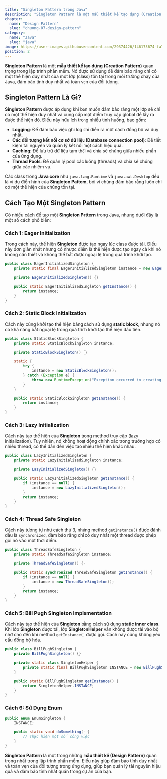 ```yaml
---
title: "Singleton Pattern trong Java"
description: "Singleton Pattern là một mẫu thiết kế tạo dựng (Creation Pattern) quan trọng trong lập trình phần mềm. Nó được sử dụng để đảm bảo rằng chỉ có một thể hiện duy nhất của một lớp (class) tồn tại trong môi trường chạy của Java, đảm bảo tính duy nhất và toàn vẹn của đối tượng."
chapter:
  name: "Design Pattern"
  slug: "chuong-07-design-pattern"
category:
  name: "Java"
  slug: "java"
image: https://user-images.githubusercontent.com/29374426/146175674-fa7e09f7-4e42-485e-a2b5-8c664601b203.png
position: 2
---
```


**Singleton Pattern** là một **mẫu thiết kế tạo dựng (Creation Pattern)** quan trọng trong lập trình phần mềm. Nó được sử dụng để đảm bảo rằng chỉ có một thể hiện duy nhất của một lớp (class) tồn tại trong môi trường chạy của Java, đảm bảo tính duy nhất và toàn vẹn của đối tượng.

## Singleton Pattern Là Gì?

**Singleton Pattern** được áp dụng khi bạn muốn đảm bảo rằng một lớp sẽ chỉ có một thể hiện duy nhất và cung cấp một điểm truy cập global để lấy ra được thể hiện đó. Điều này hữu ích trong nhiều tình huống, bao gồm:

- **Logging**: Để đảm bảo việc ghi log chỉ diễn ra một cách đồng bộ và duy nhất.
- **Các đối tượng kết nối cơ sở dữ liệu (Database connection pool)**: Để tiết kiệm tài nguyên và quản lý kết nối một cách hiệu quả.
- **Caching**: Để lưu trữ dữ liệu tạm thời và chia sẻ chúng giữa nhiều phần của ứng dụng.
- **Thread Pools**: Để quản lý pool các luồng (threads) và chia sẻ chúng giữa các nhiệm vụ.

Các class trong **Java core** như `java.lang.Runtime` và `java.awt.Desktop` đều là ví dụ điển hình của **Singleton Pattern**, bởi vì chúng đảm bảo rằng luôn chỉ có một thể hiện của chúng tồn tại.

## Cách Tạo Một Singleton Pattern

Có nhiều cách để tạo một **Singleton Pattern** trong Java, nhưng dưới đây là một số cách phổ biến:

### Cách 1: Eager Initialization

Trong cách này, thể hiện **Singleton** được tạo ngay lúc class được tải. Điều này đơn giản nhất nhưng có nhược điểm là thể hiện được tạo ngay cả khi nó không cần thiết và không thể bắt được ngoại lệ trong quá trình khởi tạo.

```java
public class EagerInitializedSingleton {
    private static final EagerInitializedSingleton instance = new EagerInitializedSingleton();

    private EagerInitializedSingleton() {}

    public static EagerInitializedSingleton getInstance() {
        return instance;
    }
}
```

### Cách 2: Static Block Initialization

Cách này cũng khởi tạo thể hiện bằng cách sử dụng **static block**, nhưng nó có khả năng bắt ngoại lệ trong quá trình khởi tạo thể hiện đầu tiên.

```java
public class StaticBlockSingleton {
    private static StaticBlockSingleton instance;

    private StaticBlockSingleton() {}

    static {
        try {
            instance = new StaticBlockSingleton();
        } catch (Exception e) {
            throw new RuntimeException("Exception occurred in creating singleton instance");
        }
    }

    public static StaticBlockSingleton getInstance() {
        return instance;
    }
}
```

### Cách 3: Lazy Initialization

Cách này tạo thể hiện của **Singleton** trong method truy cập (lazy initialization). Tuy nhiên, nó không hoạt động chính xác trong trường hợp có nhiều thread, có thể dẫn đến việc tạo nhiều thể hiện khác nhau.

```java
public class LazyInitializedSingleton {
    private static LazyInitializedSingleton instance;

    private LazyInitializedSingleton() {}

    public static LazyInitializedSingleton getInstance() {
        if (instance == null) {
            instance = new LazyInitializedSingleton();
        }
        return instance;
    }
}
```

### Cách 4: Thread Safe Singleton

Cách này tương tự như cách thứ 3, nhưng method `getInstance()` được đánh dấu là `synchronized`, đảm bảo rằng chỉ có duy nhất một thread được phép gọi nó vào một thời điểm.

```java
public class ThreadSafeSingleton {
    private static ThreadSafeSingleton instance;

    private ThreadSafeSingleton() {}

    public static synchronized ThreadSafeSingleton getInstance() {
        if (instance == null) {
            instance = new ThreadSafeSingleton();
        }
        return instance;
    }
}
```

### Cách 5: Bill Pugh Singleton Implementation

Cách này tạo thể hiện của **Singleton** bằng cách sử dụng **static inner class**. Khi lớp **Singleton** được tải, lớp **SingletonHelper** vẫn không được tải vào bộ nhớ cho đến khi method `getInstance()` được gọi. Cách này cũng không yêu cầu đồng bộ hóa.

```java
public class BillPughSingleton {
    private BillPughSingleton() {}

    private static class SingletonHelper {
        private static final BillPughSingleton INSTANCE = new BillPughSingleton();
    }

    public static BillPughSingleton getInstance() {
        return SingletonHelper.INSTANCE;
    }
}
```

### Cách 6: Sử Dụng Enum

```java
public enum EnumSingleton {
    INSTANCE;

    public static void doSomething() {
        // Thực hiện một số công việc
    }
}
```

**Singleton Pattern** là một trong những **mẫu thiết kế (Design Pattern)** quan trọng nhất trong lập trình phần mềm. Điều này giúp đảm bảo tính duy nhất và toàn vẹn của đối tượng trong ứng dụng, giúp bạn quản lý tài nguyên hiệu quả và đảm bảo tính nhất quán trong dự án của bạn.
